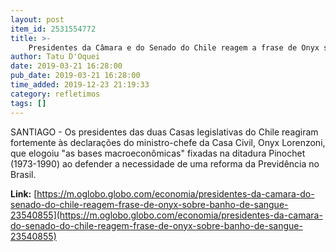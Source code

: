 ```yaml
---
layout: post
item_id: 2531554772
title: >-
    Presidentes da Câmara e do Senado do Chile reagem a frase de Onyx sobre 'banho de sangue'
author: Tatu D'Oquei
date: 2019-03-21 16:28:00
pub_date: 2019-03-21 16:28:00
time_added: 2019-12-23 21:19:33
category: refletimos
tags: []
---
```


SANTIAGO - Os presidentes das duas Casas legislativas do Chile reagiram fortemente às declarações do ministro-chefe da Casa Civil, Onyx Lorenzoni, que elogoiu "as bases macroeconômicas" fixadas na ditadura Pinochet (1973-1990) ao defender a necessidade de uma reforma da Previdência no Brasil.

**Link:** [https://m.oglobo.globo.com/economia/presidentes-da-camara-do-senado-do-chile-reagem-frase-de-onyx-sobre-banho-de-sangue-23540855](https://m.oglobo.globo.com/economia/presidentes-da-camara-do-senado-do-chile-reagem-frase-de-onyx-sobre-banho-de-sangue-23540855)

